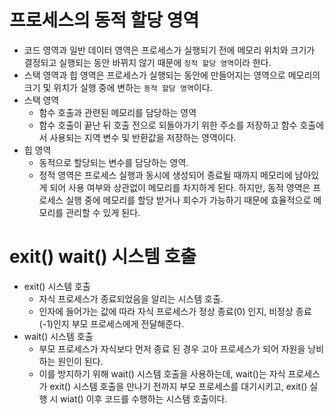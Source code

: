 # 프로세스의 동적 할당 영역
- 코드 영역과 일반 데이터 영역은 프로세스가 실행되기 전에 메모리 위치와 크기가 결정되고 실행되는 동안 바뀌지 않기 때문에 `정적 할당 영역`이라 한다.
- 스택 영역과 힙 영역은 프로세스가 실행되는 동안에 만들어지는 영역으로 메모리의 크기 및 위치가 실행 중에 변하는 `동적 할당 영역`이다.
- 스택 영역
    - 함수 호출과 관련된 메모리를 담당하는 영역
    - 함수 호출이 끝난 뒤 호출 전으로 되돌아가기 위한 주소를 저장하고 함수 호출에서 사용되는 지역 변수 및 반환값을 저장하는 영역이다.
- 힙 영역
    - 동적으로 할당되는 변수를 담당하는 영역.
    - 정적 영역은 프로세스 실행과 동시에 생성되어 종료될 때까지 메모리에 남아있게 되어 사용 여부와 상관없이 메모리를 차지하게 된다. 하지만, 동적 영역은 프로세스 실행 중에 메모리를 할당 받거나 회수가 가능하기 때문에 효율적으로 메모리를 관리할 수 있게 된다.

# exit() wait() 시스템 호출
- exit() 시스템 호출
    - 자식 프로세스가 종료되었음을 알리는 시스템 호출.
    - 인자에 들어가는 값에 따라 자식 프로세스가 정상 종료(0) 인지, 비정상 종료(-1)인지 부모 프로세스에게 전달해준다.
- wait() 시스템 호출
    - 부모 프로세스가 자식보다 먼저 종료 된 경우 고아 프로세스가 되어 자원을 낭비하는 원인이 된다.
    - 이를 방지하기 위해 wait() 시스템 호출을 사용하는데, wait()는 자식 프로세스가 exit() 시스템 호출을 만나기 전까지 부모 프로세스를 대기시키고, exit() 실행 시 wiat() 이후 코드를 수행하는 시스템 호출이다.